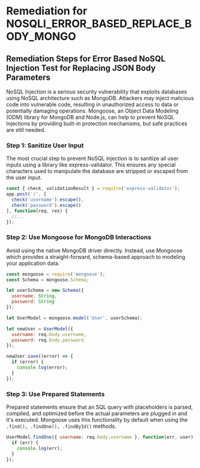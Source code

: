 # Remediation for NOSQLI_ERROR_BASED_REPLACE_BODY_MONGO

## Remediation Steps for Error Based NoSQL Injection Test for Replacing JSON Body Parameters 

NoSQL Injection is a serious security vulnerability that exploits databases using NoSQL architecture such as MongoDB. Attackers may inject malicious code into vulnerable code, resulting in unauthorized access to data or potentially damaging operations. Mongoose, an Object Data Modeling (ODM) library for MongoDB and Node.js, can help to prevent NoSQL Injections by providing built-in protection mechanisms, but safe practices are still needed.

### Step 1: Sanitize User Input
The most crucial step to prevent NoSQL injection is to sanitize all user inputs using a library like express-validator. This ensures any special characters used to manipulate the database are stripped or escaped from the user input.
```javascript
const { check, validationResult } = require('express-validator');
app.post('/', [
  check('username').escape(),
  check('password').escape()
], function(req, res) {
  //...
});
```

### Step 2: Use Mongoose for MongoDB Interactions
Avoid using the native MongoDB driver directly. Instead, use Mongoose which provides a straight-forward, schema-based approach to modeling your application data.
```javascript
const mongoose = require('mongoose');
const Schema = mongoose.Schema;

let userSchema = new Schema({
  username: String,
  password: String
});

let UserModel = mongoose.model('User', userSchema);

let newUser = UserModel({
  username: req.body.username,
  password: req.body.password
});

newUser.save((error) => {
  if (error) {
    console.log(error);
  }
});
```

### Step 3: Use Prepared Statements
Prepared statements ensure that an SQL query with placeholders is parsed, compiled, and optimized before the actual parameters are plugged in and it's executed. Mongoose uses this functionality by default when using the `.find(), .findOne(), .findById()` methods.
```javascript
UserModel.findOne({ username: req.body.username }, function(err, user) {
  if (err) {
    console.log(err);
  }
});
```